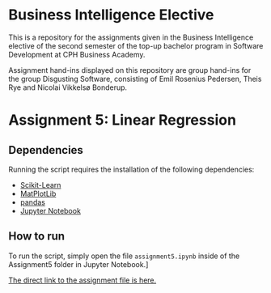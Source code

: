 # Business Intelligence Elective

This is a repository for the assignments given in the Business Intelligence elective of the second semester of the top-up bachelor program in Software Development at CPH Business Academy.

Assignment hand-ins displayed on this repository are group hand-ins for the group Disgusting Software, consisting of Emil Rosenius Pedersen, Theis Rye and Nicolai Vikkelsø Bonderup.

# Assignment 5: Linear Regression

## Dependencies
Running the script requires the installation of the following dependencies: 
- [Scikit-Learn](http://scikit-learn.org/stable/)
- [MatPlotLib](https://matplotlib.org/)
- [pandas](http://pandas.pydata.org/)
- [Jupyter Notebook](http://jupyter.org/)

## How to run

To run the script, simply open the file `assignment5.ipynb` inside of the Assignment5 folder in Jupyter Notebook.]

[The direct link to the assignment file is here.](https://github.com/NicolaiVBonderup/BusinessIntelligenceElective/blob/master/Assignment5/assignment5.ipynb)



